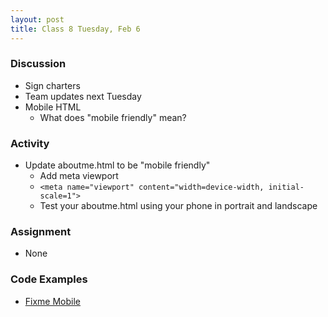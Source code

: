 ```yaml
---
layout: post
title: Class 8 Tuesday, Feb 6
---
```


### Discussion

* Sign charters
* Team updates next Tuesday
* Mobile HTML
  * What does "mobile friendly" mean?

### Activity

* Update aboutme.html to be "mobile friendly"
  * Add meta viewport
  * ```<meta name="viewport" content="width=device-width, initial-scale=1">```
  * Test your aboutme.html using your phone in portrait and landscape

### Assignment

* None

### Code Examples

* [Fixme Mobile](https://uaappclass-rwisner.c9users.io/fixme_mobile.html)
